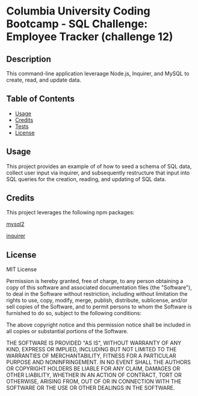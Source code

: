 # Columbia University Coding Bootcamp - SQL Challenge: Employee Tracker (challenge 12)

## Description

This command-line application leveraage Node.js, Inquirer, and MySQL to create, read, and update data. 


## Table of Contents 
* [Usage](#usage)
* [Credits](#credits)
* [Tests](#tests)
* [License](#license)



## Usage

This project provides an example of of how to seed a schema of SQL data, collect user input via inquirer, and subsequently restructure that input into SQL queries for the creation, reading, and updating of SQL data.

## Credits

This project leverages the following npm packages:

[mysql2](https://www.npmjs.com/package/mysql2)

[inquirer](https://www.npmjs.com/package/inquirer)


## License

MIT License

Permission is hereby granted, free of charge, to any person obtaining a copy
of this software and associated documentation files (the "Software"), to deal
in the Software without restriction, including without limitation the rights
to use, copy, modify, merge, publish, distribute, sublicense, and/or sell
copies of the Software, and to permit persons to whom the Software is
furnished to do so, subject to the following conditions:

The above copyright notice and this permission notice shall be included in all
copies or substantial portions of the Software.

THE SOFTWARE IS PROVIDED "AS IS", WITHOUT WARRANTY OF ANY KIND, EXPRESS OR
IMPLIED, INCLUDING BUT NOT LIMITED TO THE WARRANTIES OF MERCHANTABILITY,
FITNESS FOR A PARTICULAR PURPOSE AND NONINFRINGEMENT. IN NO EVENT SHALL THE
AUTHORS OR COPYRIGHT HOLDERS BE LIABLE FOR ANY CLAIM, DAMAGES OR OTHER
LIABILITY, WHETHER IN AN ACTION OF CONTRACT, TORT OR OTHERWISE, ARISING FROM,
OUT OF OR IN CONNECTION WITH THE SOFTWARE OR THE USE OR OTHER DEALINGS IN THE
SOFTWARE.

